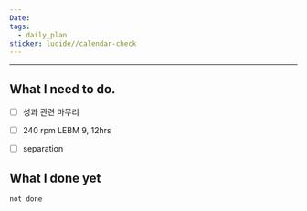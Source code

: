 ```yaml
---
Date: 
tags:
  - daily_plan
sticker: lucide//calendar-check
---
```

---
## What I need to do.

- [ ] 성과 관련 마무리
- [ ] 240 rpm LEBM 9, 12hrs
- [ ] separation



## What I done yet
```tasks
not done
```
